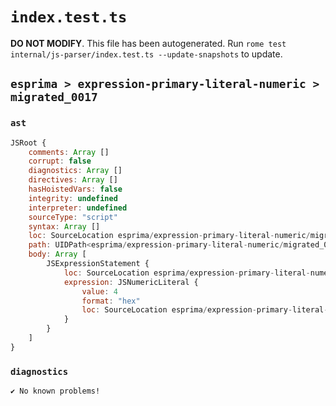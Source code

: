 # `index.test.ts`

**DO NOT MODIFY**. This file has been autogenerated. Run `rome test internal/js-parser/index.test.ts --update-snapshots` to update.

## `esprima > expression-primary-literal-numeric > migrated_0017`

### `ast`

```javascript
JSRoot {
	comments: Array []
	corrupt: false
	diagnostics: Array []
	directives: Array []
	hasHoistedVars: false
	integrity: undefined
	interpreter: undefined
	sourceType: "script"
	syntax: Array []
	loc: SourceLocation esprima/expression-primary-literal-numeric/migrated_0017/input.js 1:0-1:4
	path: UIDPath<esprima/expression-primary-literal-numeric/migrated_0017/input.js>
	body: Array [
		JSExpressionStatement {
			loc: SourceLocation esprima/expression-primary-literal-numeric/migrated_0017/input.js 1:0-1:4
			expression: JSNumericLiteral {
				value: 4
				format: "hex"
				loc: SourceLocation esprima/expression-primary-literal-numeric/migrated_0017/input.js 1:0-1:4
			}
		}
	]
}
```

### `diagnostics`

```
✔ No known problems!

```
